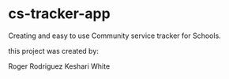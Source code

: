 # cs-tracker-app
Creating and easy to use Community service tracker for Schools. 

this project was created by:

Roger Rodriguez
Keshari White